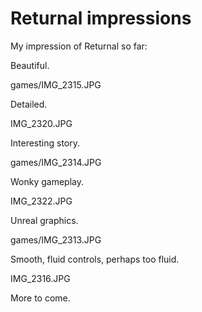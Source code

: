 # Returnal impressions

My impression of Returnal so far:

Beautiful.

games/IMG_2315.JPG

Detailed.

IMG_2320.JPG

Interesting story.

games/IMG_2314.JPG

Wonky gameplay.

IMG_2322.JPG

Unreal graphics.

games/IMG_2313.JPG

Smooth, fluid controls, perhaps too fluid.

IMG_2316.JPG

More to come.